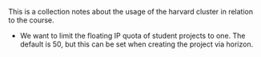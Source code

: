 This is a collection notes about the usage of the harvard cluster in relation to the course.

* We want to limit the floating IP quota of student projects to one. The default is 50, but this can be set when creating the project via horizon.